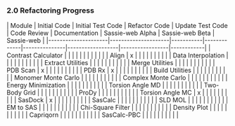 
### 2.0 Refactoring Progress


| Module              | Initial Code | Initial Test Code | Refactor Code | Update Test Code | Code Review | Documentation | Sassie-web Alpha | Sassie-web Beta | Sassie-web |
|---------------------|---------------------|-----------|-------------|---------------|------------------|-----------------|------------|
| Contrast Calculator |                   |           |     |          |           |             |               |                  |                 |            |
| Align               |             x        |         |             |   |             |               |                  |                 |            |
| Data Interpolation  |                     |       |             |     |             |               |                  |                 |            |
| Extract Utilities   |                     |       |             |     |             |               |                  |                 |            |
| Merge Utilities     |                     |       |             |     |             |               |                  |                 |            |
| PDB Scan            |           x          |       |             |     |             |               |                  |                 |            |
| PDB Rx              |          x           |       |             |     |             |               |                  |                 |            |
| Build Utilities     |                     |        |             |    |             |               |                  |                 |            |
| Monomer Monte Carlo |                     |         |             |   |             |               |                  |                 |            |
| Complex Monte Carlo |                     |        |             |    |             |               |                  |                 |            |
| Energy Minimization |                     |        |             |    |             |               |                  |                 |            |
| Torsion Angle MD    |                     |        |             |    |             |               |                  |                 |            |
| Two-Body Grid       |                     |        |             |    |             |               |                  |                 |            |
| ProDy               |                     |        |             |    |             |               |                  |                 |            |
| Torsion Angle MC    |          x           |        |             |    |             |               |                  |                 |            |
| SasDock             |          x           |        |             |    |             |               |                  |                 |            |
| SasCalc             |                     |        |             |    |             |               |                  |                 |            |
| SLD MOL             |                     |        |             |    |             |               |                  |                 |            |
| EM to SAS	      	 |                     |         |             |   |             |               |                  |                 |            |
| Chi-Square Filter             |                   |             |   |           |             |               |                  |                 |            |
| Density Plot             |                     |  |             |          |             |               |                  |                 |            |
| Capriqorn            |                     |      |             |      |             |               |                  |                 |            |
| SasCalc-PBC            |                     |      |             |      |             |               |                  |                 |            |



